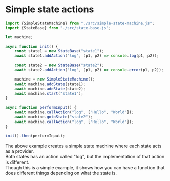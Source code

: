 # Simple state actions

```js
import {SimpleStateMachine} from "./src/simple-state-machine.js";
import {StateBase} from "./src/state-base.js";

let machine;

async function init() {
    const state1 = new StateBase("state1");
    await state1.addAction("log", (p1, p2) => console.log(p1, p2));

    const state2 = new StateBase("state2");
    await state2.addAction("log", (p1, p2) => console.error(p1, p2));

    machine = new SimpleStateMachine();
    await machine.addState(state1);
    await machine.addState(state2);
    await machine.start("state1");
}

async function performInput() {
    await machine.callAction("log", ["Hello", "World"]);
    await machine.gotoState("state2");
    await machine.callAction("log", ["Hello", "World"]);
}

init().then(performInput);
```

The above example creates a simple state machine where each state acts as a provider.  
Both states has an action called "log", but the implementation of that action is different.  
Though this is a simple example, it shows how you can have a function that does different things depending on what the state is.